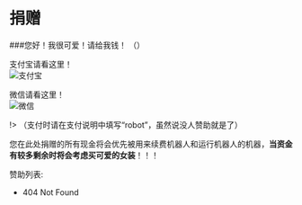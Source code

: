 # 捐赠

###您好！我很可爱！请给我钱！
（）

支付宝请看这里！  
![支付宝](https://amazefcc233.com/pic/geiqian/Alipay.png)  

微信请看这里！  
![微信](https://amazefcc233.com/pic/geiqian/Wepay.png)  

!> （支付时请在支付说明中填写“robot”，虽然说没人赞助就是了）  
  
您在此处捐赠的所有现金将会优先被用来续费机器人和运行机器人的机器，**当资金有较多剩余时将会考虑买可爱的女装**！！！  

赞助列表:
 - 404 Not Found